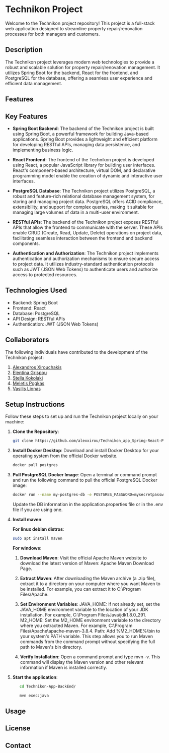 # Technikon Project

Welcome to the Technikon project repository! This project is a full-stack web application designed to streamline property repair/renovation processes for both managers and customers.

## Description

The Technikon project leverages modern web technologies to provide a robust and scalable solution for property repair/renovation management. It utilizes Spring Boot for the backend, React for the frontend, and PostgreSQL for the database, offering a seamless user experience and efficient data management.


## Features
## Key Features

- **Spring Boot Backend**: The backend of the Technikon project is built using Spring Boot, a powerful framework for building Java-based applications. Spring Boot provides a lightweight and efficient platform for developing RESTful APIs, managing data persistence, and implementing business logic.

- **React Frontend**: The frontend of the Technikon project is developed using React, a popular JavaScript library for building user interfaces. React's component-based architecture, virtual DOM, and declarative programming model enable the creation of dynamic and interactive user interfaces.

- **PostgreSQL Database**: The Technikon project utilizes PostgreSQL, a robust and feature-rich relational database management system, for storing and managing project data. PostgreSQL offers ACID compliance, extensibility, and support for complex queries, making it suitable for managing large volumes of data in a multi-user environment.

- **RESTful APIs**: The backend of the Technikon project exposes RESTful APIs that allow the frontend to communicate with the server. These APIs enable CRUD (Create, Read, Update, Delete) operations on project data, facilitating seamless interaction between the frontend and backend components.

- **Authentication and Authorization**: The Technikon project implements authentication and authorization mechanisms to ensure secure access to project data. It utilizes industry-standard authentication protocols such as JWT (JSON Web Tokens) to authenticate users and authorize access to protected resources.


## Technologies Used
- Backend: Spring Boot
- Frontend: React
- Database: PostgreSQL
- API Design: RESTful APIs
- Authentication: JWT (JSON Web Tokens)

## Collaborators

The following individuals have contributed to the development of the Technikon project:

1. [Alexandros Xirouchakis](https://github.com/alexxirou)
2. [Elentina Grispou](https://github.com/eledinaGr)
3. [Stella Kokolaki](https://github.com/stelakokolaki)
4. [Meletis Pogkas](https://github.com/meletisp)
5. [Vasilis Lionas](https://github.com/Vln1991)

## Setup Instructions

Follow these steps to set up and run the Technikon project locally on your machine:

1. **Clone the Repository**: 
   ```bash
   git clone https://github.com/alexxirou/Technikon_app_Spring-React-PostgreSQL-.git
   ```
2. **Install Docker Desktop**: Download and install Docker Desktop for your operating system from the official Docker website.
   ```bash
   docker pull postgres
    ```

3. **Pull PostgreSQL Docker Image**: Open a terminal or command prompt and run the following command to pull the official PostgreSQL Docker image:
   ```bash
   docker run --name my-postgres-db -e POSTGRES_PASSWORD=mysecretpassword -e POSTGRES_USER=myuser POSTGRES_DB=mydatabase -d -p 5432:5432 postgres
   ```
   Update the DB information in the application.properties file or in the .env file if you are using one.


4. **Install maven**:

   **For linux debian distros**:
   
   ```bash
   sudo apt install maven

   ```

   **For windows**:

   1. ****Download Maven****:
   Visit the official Apache Maven website to download the latest version of Maven: Apache Maven Download Page.

   2. ****Extract Maven****:
   After downloading the Maven archive (a .zip file), extract it to a directory on your computer where you want Maven to be installed. For example, you can extract it to C:\Program Files\Apache\.

   3. ****Set Environment Variables****: JAVA_HOME: If not already set, set the JAVA_HOME environment variable to the location of your JDK installation. For example, C:\Program Files\Java\jdk1.8.0_291.
    M2_HOME: Set the M2_HOME environment variable to the directory where you extracted Maven. For example, C:\Program Files\Apache\apache-maven-3.8.4.
    Path: Add %M2_HOME%\bin to your system's PATH variable. This step allows you to run Maven commands from the command prompt without specifying the full path to Maven's bin directory.

   4. ****Verify Installation****:
   Open a command prompt and type mvn -v. This command will display the Maven version and other relevant information if Maven is installed correctly.

5. **Start the application**:
   ```bash
      cd Technikon-App-BackEnd/
   ``` 

   ```bash
      mvn exec:java
   ```
         
## Usage


## License

## Contact
